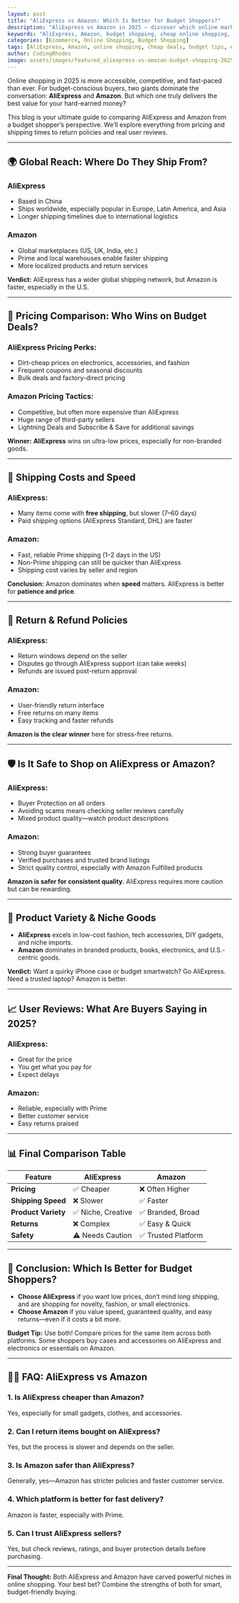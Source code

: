 ```yaml
---
layout: post
title: "AliExpress vs Amazon: Which Is Better for Budget Shoppers?"
description: "AliExpress vs Amazon in 2025 — discover which online marketplace offers the best deals, safety, and delivery for budget-conscious buyers."
keywords: "AliExpress, Amazon, budget shopping, cheap online shopping, ecommerce 2025"
categories: [Ecommerce, Online Shopping, Budget Shopping]
tags: [AliExpress, Amazon, online shopping, cheap deals, budget tips, ecommerce platforms]
author: CodingRhodes
image: assets/images/featured_aliexpress-vs-amazon-budget-shopping-2025.webp
---
```


Online shopping in 2025 is more accessible, competitive, and fast-paced than ever. For budget-conscious buyers, two giants dominate the conversation: **AliExpress** and **Amazon**. But which one truly delivers the best value for your hard-earned money?

This blog is your ultimate guide to comparing AliExpress and Amazon from a budget shopper’s perspective. We’ll explore everything from pricing and shipping times to return policies and real user reviews.

---

## 🌍 Global Reach: Where Do They Ship From?

### AliExpress
- Based in China
- Ships worldwide, especially popular in Europe, Latin America, and Asia
- Longer shipping timelines due to international logistics

### Amazon
- Global marketplaces (US, UK, India, etc.)
- Prime and local warehouses enable faster shipping
- More localized products and return services

**Verdict:** AliExpress has a wider global shipping network, but Amazon is faster, especially in the U.S.

---

## 💸 Pricing Comparison: Who Wins on Budget Deals?

### AliExpress Pricing Perks:
- Dirt-cheap prices on electronics, accessories, and fashion
- Frequent coupons and seasonal discounts
- Bulk deals and factory-direct pricing

### Amazon Pricing Tactics:
- Competitive, but often more expensive than AliExpress
- Huge range of third-party sellers
- Lightning Deals and Subscribe & Save for additional savings

**Winner:** **AliExpress** wins on ultra-low prices, especially for non-branded goods.

---

## 🚚 Shipping Costs and Speed

### AliExpress:
- Many items come with **free shipping**, but slower (7–60 days)
- Paid shipping options (AliExpress Standard, DHL) are faster

### Amazon:
- Fast, reliable Prime shipping (1–2 days in the US)
- Non-Prime shipping can still be quicker than AliExpress
- Shipping cost varies by seller and region

**Conclusion:** Amazon dominates when **speed** matters. AliExpress is better for **patience and price**.

---

## 🔄 Return & Refund Policies

### AliExpress:
- Return windows depend on the seller
- Disputes go through AliExpress support (can take weeks)
- Refunds are issued post-return approval

### Amazon:
- User-friendly return interface
- Free returns on many items
- Easy tracking and faster refunds

**Amazon is the clear winner** here for stress-free returns.

---

## 🛡️ Is It Safe to Shop on AliExpress or Amazon?

### AliExpress:
- Buyer Protection on all orders
- Avoiding scams means checking seller reviews carefully
- Mixed product quality—watch product descriptions

### Amazon:
- Strong buyer guarantees
- Verified purchases and trusted brand listings
- Strict quality control, especially with Amazon Fulfilled products

**Amazon is safer for consistent quality.** AliExpress requires more caution but can be rewarding.

---

## 🎯 Product Variety & Niche Goods

- **AliExpress** excels in low-cost fashion, tech accessories, DIY gadgets, and niche imports.
- **Amazon** dominates in branded products, books, electronics, and U.S.-centric goods.

**Verdict:** Want a quirky iPhone case or budget smartwatch? Go AliExpress. Need a trusted laptop? Amazon is better.

---

## 📈 User Reviews: What Are Buyers Saying in 2025?

### AliExpress:
- Great for the price
- You get what you pay for
- Expect delays

### Amazon:
- Reliable, especially with Prime
- Better customer service
- Easy returns praised

---

## 📊 Final Comparison Table

| Feature                  | AliExpress         | Amazon              |
|--------------------------|--------------------|---------------------|
| **Pricing**              | ✅ Cheaper          | ❌ Often Higher     |
| **Shipping Speed**       | ❌ Slower           | ✅ Faster           |
| **Product Variety**      | ✅ Niche, Creative  | ✅ Branded, Broad   |
| **Returns**              | ❌ Complex          | ✅ Easy & Quick     |
| **Safety**               | ⚠️ Needs Caution    | ✅ Trusted Platform |

---

## 🧭 Conclusion: Which Is Better for Budget Shoppers?

- **Choose AliExpress** if you want low prices, don’t mind long shipping, and are shopping for novelty, fashion, or small electronics.
- **Choose Amazon** if you value speed, guaranteed quality, and easy returns—even if it costs a bit more.

**Budget Tip:** Use both! Compare prices for the same item across both platforms. Some shoppers buy cases and accessories on AliExpress and electronics or essentials on Amazon.

---

## 🙋‍♀️ FAQ: AliExpress vs Amazon

### 1. Is AliExpress cheaper than Amazon?
Yes, especially for small gadgets, clothes, and accessories.

### 2. Can I return items bought on AliExpress?
Yes, but the process is slower and depends on the seller.

### 3. Is Amazon safer than AliExpress?
Generally, yes—Amazon has stricter policies and faster customer service.

### 4. Which platform is better for fast delivery?
Amazon is faster, especially with Prime.

### 5. Can I trust AliExpress sellers?
Yes, but check reviews, ratings, and buyer protection details before purchasing.

---

**Final Thought:** Both AliExpress and Amazon have carved powerful niches in online shopping. Your best bet? Combine the strengths of both for smart, budget-friendly buying.

